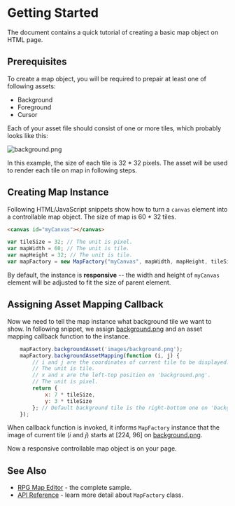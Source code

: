# Getting Started

The document contains a quick tutorial of creating a basic map object on HTML page. 

## Prerequisites

To create a map object, you will be required to prepair at least one of following assets:

* Background
* Foreground
* Cursor

Each of your asset file should consist of one or more tiles, which probably looks like this:

![background.png](https://rvhuang.github.io/rpg-map-factory/samples/rpg-map-editor/images/background.png)

In this example, the size of each tile is 32 \* 32 pixels. The asset will be used to render each tile on map in following steps. 

## Creating Map Instance

Following HTML/JavaScript snippets show how to turn a `canvas` element into a controllable map object. The size of map is 60 \* 32 tiles. 

```html
<canvas id="myCanvas"></canvas>
```

```javascript
var tileSize = 32; // The unit is pixel. 
var mapWidth = 60; // The unit is tile.
var mapHeight = 32; // The unit is tile.
var mapFactory = new MapFactory("myCanvas", mapWidth, mapHeight, tileSize, tileSize);
```

By default, the instance is **responsive** -- the width and height of `myCanvas` element will be adjusted to fit the size of parent element.

## Assigning Asset Mapping Callback

Now we need to tell the map instance what background tile we want to show. In following snippet, we assign [background.png](https://rvhuang.github.io/rpg-map-factory/samples/rpg-map-editor/images/background.png) and an asset mapping callback function to the instance. 

```javascript 
    mapFactory.backgroundAsset('images/background.png');
    mapFactory.backgroundAssetMapping(function (i, j) {    
        // i and j are the coordinates of current tile to be displayed.
        // The unit is tile.
        // x and x are the left-top position on 'background.png'. 
        // The unit is pixel.
        return { 
            x: 7 * tileSize, 
            y: 3 * tileSize  
        }; // Default background tile is the right-bottom one on 'background.png'.
    });
```

When callback function is invoked, it informs `MapFactory` instance that the image of current tile (*i* and *j*) starts at [224, 96] on [background.png](https://rvhuang.github.io/rpg-map-factory/samples/rpg-map-editor/images/background.png).

Now a responsive controllable map object is on your page. 

## See Also

* [RPG Map Editor](https://rvhuang.github.io/rpg-map-factory/samples/rpg-map-editor/index.html) - the complete sample.  
* [API Reference](api-reference.md) - learn more detail about `MapFactory` class. 
